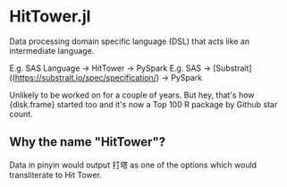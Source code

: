 # HitTower.jl
Data processing domain specific language (DSL) that acts like an intermediate language.

E.g. SAS Language -> HitTower -> PySpark
E.g. SAS -> [Substrait]((https://substrait.io/spec/specification/) -> PySpark


Unlikely to be worked on for a couple of years. But hey, that's how {disk.frame} started too and it's now a Top 100 R package by Github star count.

## Why the name "HitTower"?
Data in pinyin would output 打塔 as one of the options which would transliterate to Hit Tower.
